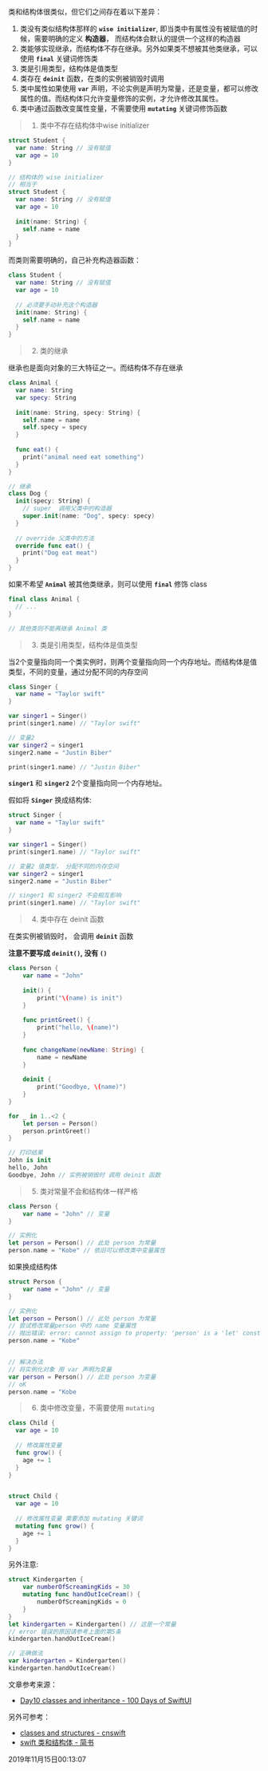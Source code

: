 类和结构体很类似，但它们之间存在着以下差异：

1. 类没有类似结构体那样的 **`wise initializer`**, 即当类中有属性没有被赋值的时候，需要明确的定义 **构造器**， 而结构体会默认的提供一个这样的构造器
2. 类能够实现继承，而结构体不存在继承。另外如果类不想被其他类继承，可以使用 **`final`** 关键词修饰类
3. 类是引用类型，结构体是值类型
4. 类存在 **`deinit`** 函数，在类的实例被销毁时调用
5. 类中属性如果使用 **`var`** 声明，不论实例是声明为常量，还是变量，都可以修改属性的值。而结构体只允许变量修饰的实例，才允许修改其属性。
6. 类中通过函数改变属性变量，不需要使用 **`mutating`** 关键词修饰函数



> 1. 类中不存在结构体中wise initializer

```swift
struct Student {
  var name: String // 没有赋值
  var age = 10
}

// 结构体的 wise initializer
// 相当于
struct Student {
  var name: String // 没有赋值
  var age = 10
  
  init(name: String) {
    self.name = name
  }
}
```

而类则需要明确的，自己补充构造器函数：

```swift
class Student {
  var name: String // 没有赋值
  var age = 10
  
  // 必须要手动补充这个构造器
  init(name: String) {
    self.name = name
  }
}
```



> 2. 类的继承

继承也是面向对象的三大特征之一。而结构体不存在继承

```swift
class Animal {
  var name: String
  var specy: String
  
  init(name: String, specy: String) {
    self.name = name
    self.specy = specy
  }
  
  func eat() {
    print("animal need eat something")
  }
}

// 继承
class Dog {
  init(specy: String) {
    // super  调用父类中的构造器
    super.init(name: "Dog", specy: specy)
  }
  
  // override 父类中的方法
  override func eat() {
    print("Dog eat meat")
  }
}
```

如果不希望 **`Animal`** 被其他类继承，则可以使用 **`final`** 修饰 class

```swift
final class Animal {
  // ...
}

// 其他类则不能再继承 Animal 类
```



> 3. 类是引用类型，结构体是值类型

当2个变量指向同一个类实例时，则两个变量指向同一个内存地址。而结构体是值类型，不同的变量，通过分配不同的内存空间

```swift
class Singer {
  var name = "Taylor swift"
}

var singer1 = Singer()
print(singer1.name) // "Taylor swift"

// 变量2
var singer2 = singer1
singer2.name = "Justin Biber"

print(singer1.name) // "Justin Biber"
```

**`singer1`** 和 **`singer2`** 2个变量指向同一个内存地址。

假如将 **`Singer`** 换成结构体:

```swift
struct Singer {
  var name = "Taylor swift"
}

var singer1 = Singer()
print(singer1.name) // "Taylor swift"

// 变量2 值类型， 分配不同的内存空间
var singer2 = singer1
singer2.name = "Justin Biber"

// singer1 和 singer2 不会相互影响
print(singer1.name) // "Taylor swift"
```



> 4. 类中存在 deinit 函数

在类实例被销毁时， 会调用 **`deinit`** 函数

**注意不要写成 `deinit()`, 没有 `()`**

```swift
class Person {
    var name = "John"
    
    init() {
        print("\(name) is init")
    }
    
    func printGreet() {
        print("hello, \(name)")
    }
    
    func changeName(newName: String) {
        name = newName
    }
    
    deinit {
        print("Goodbye, \(name)")
    }
}

for _ in 1..<2 {
    let person = Person()
    person.printGreet()
}

// 打印结果
John is init
hello, John
Goodbye, John // 实例被销毁时 调用 deinit 函数
```



> 5. 类对常量不会和结构体一样严格

```swift
class Person {
    var name = "John" // 变量
}

// 实例化
let person = Person() // 此处 person 为常量
person.name = "Kobe" // 依旧可以修改类中变量属性
```



如果换成结构体

```swift
struct Person {
    var name = "John" // 变量
}

// 实例化
let person = Person() // 此处 person 为常量
// 尝试修改常量person 中的 name 变量属性
// 抛出错误: error: cannot assign to property: 'person' is a 'let' constant
person.name = "Kobe"


// 解决办法
// 将实例化对象 用 var 声明为变量
var person = Person() // 此处 person 为变量
// oK
person.name = "Kobe
```



> 6. 类中修改变量，不需要使用 `mutating`



```swift
class Child {
  var age = 10
  
  // 修改属性变量
  func grow() {
    age += 1
  }
}


struct Child {
  var age = 10
  
  // 修改属性变量 需要添加 mutating 关键词
  mutating func grow() {
    age += 1
  }
}
```

另外注意:

```swift
struct Kindergarten {
	var numberOfScreamingKids = 30
	mutating func handOutIceCream() {
		numberOfScreamingKids = 0
	}
}
let kindergarten = Kindergarten() // 这是一个常量
// error 错误的原因请参考上面的第5条
kindergarten.handOutIceCream()

// 正确做法
var kindergarten = Kindergarten()
kindergarten.handOutIceCream()
```





文章参考来源：

- [Day10 classes and inheritance - 100 Days of SwiftUI](https://www.hackingwithswift.com/100/swiftui/10)

另外可参考：

- [classes and structures - cnswift](https://www.cnswift.org/classes-and-structures)
- [swift 类和结构体 - 简书](https://www.jianshu.com/p/29f44bb95f3e)



2019年11月15日00:13:07